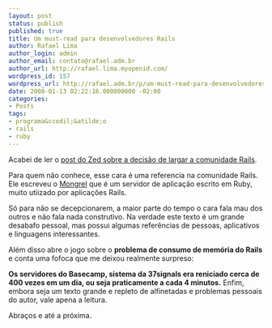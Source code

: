 ```yaml
---
layout: post
status: publish
published: true
title: Um must-read para desenvolvedores Rails
author: Rafael Lima
author_login: admin
author_email: contato@rafael.adm.br
author_url: http://rafael.lima.myopenid.com/
wordpress_id: 157
wordpress_url: http://rafael.adm.br/p/um-must-read-para-desenvolvedores-rails/
date: 2008-01-13 02:22:16.000000000 -02:00
categories:
- Posts
tags:
- programa&ccedil;&atilde;o
- rails
- ruby
---
```

Acabei de ler o <a href="http://www.zedshaw.com/rants/rails_is_a_ghetto.html">post do Zed sobre a decis&atilde;o de largar a comunidade Rails</a>.

Para quem n&atilde;o conhece, esse cara &eacute; uma referencia na comunidade Rails. Ele escreveu o <a href="http://mongrel.rubyforge.org/">Mongrel</a> que &eacute; um servidor de aplica&ccedil;&atilde;o escrito em Ruby, muito utiizado por aplica&ccedil;&otilde;es Rails.

S&oacute; para n&atilde;o se decepcionarem, a maior parte do tempo o cara fala mau dos outros e n&atilde;o fala nada construtivo. Na verdade este texto &eacute; um grande desabafo pessoal, mas possui algumas refer&ecirc;ncias de pessoas, aplicativos e linguagens interessantes.

Al&eacute;m disso abre o jogo sobre o <span style="font-weight: bold">problema de consumo de mem&oacute;ria do Rails</span> e conta uma fofoca que me deixou realmente surpreso:

<span style="font-weight: bold"> Os servidores do Basecamp, sistema da 37signals era reniciado cerca de 400 vezes em um dia, ou seja praticamente a cada 4 minutos.</span>
Enfim, embora seja um texto grande e repleto de alfinetadas e problemas pessoais do autor, vale apena a leitura.

Abra&ccedil;os e at&eacute; a pr&oacute;xima.
